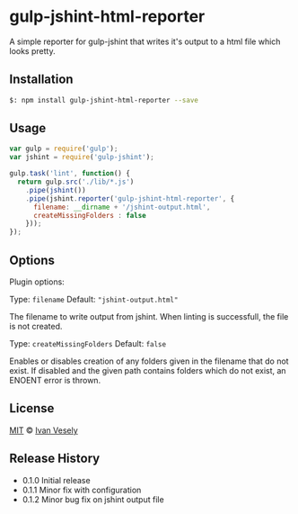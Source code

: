 gulp-jshint-html-reporter
====================

A simple reporter for gulp-jshint that writes it's output to a html file which looks pretty.

## Installation

```bash
$: npm install gulp-jshint-html-reporter --save
```

## Usage

```javascript
var gulp = require('gulp');
var jshint = require('gulp-jshint');

gulp.task('lint', function() {
  return gulp.src('./lib/*.js')
    .pipe(jshint())
    .pipe(jshint.reporter('gulp-jshint-html-reporter', {
      filename: __dirname + '/jshint-output.html',
      createMissingFolders : false  
    }));
});
```

## Options

Plugin options:

Type: `filename`
Default: `"jshint-output.html"`

The filename to write output from jshint. When linting is successfull, the file is not created.

Type: `createMissingFolders`
Default: `false`

Enables or disables creation of any folders given in the filename that do not exist. 
If disabled and the given path contains folders which do not exist, an ENOENT error is thrown. 

## License

[MIT](http://opensource.org/licenses/MIT) © [Ivan Vesely](https://github.com/ivan-vesely)

## Release History

* 0.1.0 Initial release
* 0.1.1 Minor fix with configuration
* 0.1.2 Minor bug fix on jshint output file